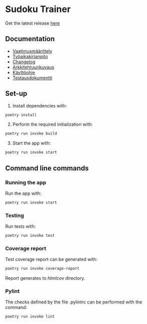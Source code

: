 # Sudoku Trainer

Get the latest release [here](https://github.com/Piketulus/ot-harjoitustyo/releases/tag/viikko7)

## Documentation

- [Vaatimusmäärittely](./dokumentaatio/vaatimusmaarittely.md)
- [Työaikakirjanpito](./dokumentaatio/tuntikirjanpito.md)
- [Changelog](./dokumentaatio/changelog.md)
- [Arkkitehtuurikuvaus](./dokumentaatio/arkkitehtuuri.md)
- [Käyttöohje](./dokumentaatio/kayttoohje.md)
- [Testausdokumentti](./dokumentaatio/testaus.md)

## Set-up

1. Install dependencies with:

```bash
poetry install
```

2. Perform the required initialization with:

```bash
poetry run invoke build
```

3. Start the app with:

```bash
poetry run invoke start
```

## Command line commands

### Running the app

Run the app with:

```bash
poetry run invoke start
```

### Testing

Run tests with:

```bash
poetry run invoke test
```

### Coverage report

Test coverage report can be generated with:

```bash
poetry run invoke coverage-report
```

Report generates to _htmlcov_ directory.

### Pylint

The checks defined by the file .pylintrc can be performed with the command:

```bash
poetry run invoke lint
```
